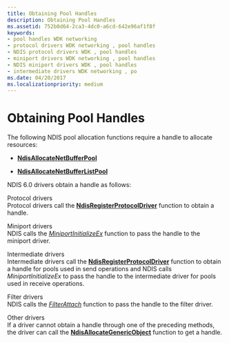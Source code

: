 ```yaml
---
title: Obtaining Pool Handles
description: Obtaining Pool Handles
ms.assetid: 752b0d64-2ca3-4dc0-a6cd-642e96af1f8f
keywords:
- pool handles WDK networking
- protocol drivers WDK networking , pool handles
- NDIS protocol drivers WDK , pool handles
- miniport drivers WDK networking , pool handles
- NDIS miniport drivers WDK , pool handles
- intermediate drivers WDK networking , po
ms.date: 04/20/2017
ms.localizationpriority: medium
---
```


# Obtaining Pool Handles





The following NDIS pool allocation functions require a handle to allocate resources:

-   [**NdisAllocateNetBufferPool**](/windows-hardware/drivers/ddi/ndis/nf-ndis-ndisallocatenetbufferpool)

-   [**NdisAllocateNetBufferListPool**](/windows-hardware/drivers/ddi/ndis/nf-ndis-ndisallocatenetbufferlistpool)

NDIS 6.0 drivers obtain a handle as follows:

<a href="" id="protocol-drivers"></a>Protocol drivers  
Protocol drivers call the [**NdisRegisterProtocolDriver**](/windows-hardware/drivers/ddi/ndis/nf-ndis-ndisregisterprotocoldriver) function to obtain a handle.

<a href="" id="miniport-drivers"></a>Miniport drivers  
NDIS calls the [*MiniportInitializeEx*](/windows-hardware/drivers/ddi/ndis/nc-ndis-miniport_initialize) function to pass the handle to the miniport driver.

<a href="" id="intermediate-drivers"></a>Intermediate drivers  
Intermediate drivers call the [**NdisRegisterProtocolDriver**](/windows-hardware/drivers/ddi/ndis/nf-ndis-ndisregisterprotocoldriver) function to obtain a handle for pools used in send operations and NDIS calls *MiniportInitializeEx* to pass the handle to the intermediate driver for pools used in receive operations.

<a href="" id="filter-drivers"></a>Filter drivers  
NDIS calls the [*FilterAttach*](/windows-hardware/drivers/ddi/ndis/nc-ndis-filter_attach) function to pass the handle to the filter driver.

<a href="" id="other-drivers"></a>Other drivers  
If a driver cannot obtain a handle through one of the preceding methods, the driver can call the [**NdisAllocateGenericObject**](/windows-hardware/drivers/ddi/ndis/nf-ndis-ndisallocategenericobject) function to get a handle.

 

